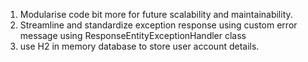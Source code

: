 1.	Modularise code bit more for future scalability and maintainability.
2.	Streamline and standardize exception response using custom error message using ResponseEntityExceptionHandler class
3.  use H2 in memory database to store user account details.

